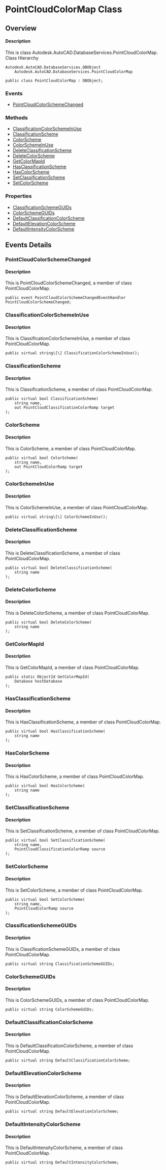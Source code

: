 # PointCloudColorMap Class

## Overview

#### Description
This is class Autodesk.AutoCAD.DatabaseServices.PointCloudColorMap.
Class Hierarchy
```text
Autodesk.AutoCAD.DatabaseServices.DBObject
    Autodesk.AutoCAD.DatabaseServices.PointCloudColorMap
```

```text
public class PointCloudColorMap : DBObject;
```

### Events

- [PointCloudColorSchemeChanged](#pointcloudcolorschemechanged)

### Methods

- [ClassificationColorSchemeInUse](#classificationcolorschemeinuse)
- [ClassificationScheme](#classificationscheme)
- [ColorScheme](#colorscheme)
- [ColorSchemeInUse](#colorschemeinuse)
- [DeleteClassificationScheme](#deleteclassificationscheme)
- [DeleteColorScheme](#deletecolorscheme)
- [GetColorMapId](#getcolormapid)
- [HasClassificationScheme](#hasclassificationscheme)
- [HasColorScheme](#hascolorscheme)
- [SetClassificationScheme](#setclassificationscheme)
- [SetColorScheme](#setcolorscheme)

### Properties

- [ClassificationSchemeGUIDs](#classificationschemeguids)
- [ColorSchemeGUIDs](#colorschemeguids)
- [DefaultClassificationColorScheme](#defaultclassificationcolorscheme)
- [DefaultElevationColorScheme](#defaultelevationcolorscheme)
- [DefaultIntensityColorScheme](#defaultintensitycolorscheme)


## Events Details

### PointCloudColorSchemeChanged

#### Description
This is PointCloudColorSchemeChanged, a member of class PointCloudColorMap.
```text
public event PointCloudColorSchemeChangedEventHandler PointCloudColorSchemeChanged;
```

### ClassificationColorSchemeInUse

#### Description
This is ClassificationColorSchemeInUse, a member of class PointCloudColorMap.
```text
public virtual string\[\] ClassificationColorSchemeInUse();
```

### ClassificationScheme

#### Description
This is ClassificationScheme, a member of class PointCloudColorMap.
```text
public virtual bool ClassificationScheme(
    string name, 
    out PointCloudClassificationColorRamp target
);
```

### ColorScheme

#### Description
This is ColorScheme, a member of class PointCloudColorMap.
```text
public virtual bool ColorScheme(
    string name, 
    out PointCloudColorRamp target
);
```

### ColorSchemeInUse

#### Description
This is ColorSchemeInUse, a member of class PointCloudColorMap.
```text
public virtual string\[\] ColorSchemeInUse();
```

### DeleteClassificationScheme

#### Description
This is DeleteClassificationScheme, a member of class PointCloudColorMap.
```text
public virtual bool DeleteClassificationScheme(
    string name
);
```

### DeleteColorScheme

#### Description
This is DeleteColorScheme, a member of class PointCloudColorMap.
```text
public virtual bool DeleteColorScheme(
    string name
);
```

### GetColorMapId

#### Description
This is GetColorMapId, a member of class PointCloudColorMap.
```text
public static ObjectId GetColorMapId(
    Database hostDatabase
);
```

### HasClassificationScheme

#### Description
This is HasClassificationScheme, a member of class PointCloudColorMap.
```text
public virtual bool HasClassificationScheme(
    string name
);
```

### HasColorScheme

#### Description
This is HasColorScheme, a member of class PointCloudColorMap.
```text
public virtual bool HasColorScheme(
    string name
);
```

### SetClassificationScheme

#### Description
This is SetClassificationScheme, a member of class PointCloudColorMap.
```text
public virtual bool SetClassificationScheme(
    string name, 
    PointCloudClassificationColorRamp source
);
```

### SetColorScheme

#### Description
This is SetColorScheme, a member of class PointCloudColorMap.
```text
public virtual bool SetColorScheme(
    string name, 
    PointCloudColorRamp source
);
```

### ClassificationSchemeGUIDs

#### Description
This is ClassificationSchemeGUIDs, a member of class PointCloudColorMap.
```text
public virtual string ClassificationSchemeGUIDs;
```

### ColorSchemeGUIDs

#### Description
This is ColorSchemeGUIDs, a member of class PointCloudColorMap.
```text
public virtual string ColorSchemeGUIDs;
```

### DefaultClassificationColorScheme

#### Description
This is DefaultClassificationColorScheme, a member of class PointCloudColorMap.
```text
public virtual string DefaultClassificationColorScheme;
```

### DefaultElevationColorScheme

#### Description
This is DefaultElevationColorScheme, a member of class PointCloudColorMap.
```text
public virtual string DefaultElevationColorScheme;
```

### DefaultIntensityColorScheme

#### Description
This is DefaultIntensityColorScheme, a member of class PointCloudColorMap.
```text
public virtual string DefaultIntensityColorScheme;
```
